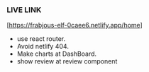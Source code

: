 ### LIVE LINK

[https://frabjous-elf-0caee6.netlify.app/home]

- use react router.
- Avoid netlify 404.
- Make charts at DashBoard.
- show review at review component
